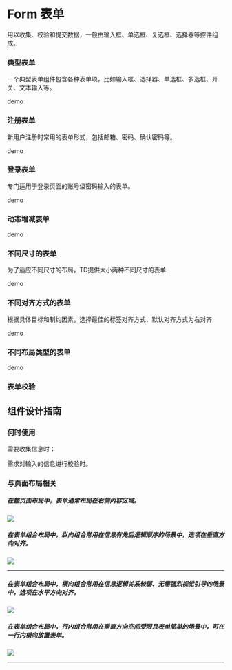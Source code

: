 # Form 表单

用以收集、校验和提交数据，一般由输入框、单选框、复选框、选择器等控件组成。 



### 典型表单

一个典型表单组件包含各种表单项，比如输入框、选择器、单选框、多选框、开关、文本输入等。

demo

### 注册表单

新用户注册时常用的表单形式，包括邮箱、密码、确认密码等。

demo

### 登录表单

专门适用于登录页面的账号级密码输入的表单。

demo

### 动态增减表单

demo

### 不同尺寸的表单

为了适应不同尺寸的布局，TD提供大小两种不同尺寸的表单

demo

### 不同对齐方式的表单

根据具体目标和制约因素，选择最佳的标签对齐方式，默认对齐方式为右对齐

demo

### 不同布局类型的表单

demo

### 表单校验

## 组件设计指南

### 何时使用

需要收集信息时；

需求对输入的信息进行校验时。


### 与页面布局相关

##### 在整页面布局中，表单通常布局在右侧内容区域。

<img src="https://oteam-tdesign-1258344706.cos.ap-guangzhou.myqcloud.com/site/design/form-1@2x.png" />



##### 在表单组合布局中，纵向组合常用在信息有先后逻辑顺序的场景中，选项在垂直方向对齐。

<img src="https://oteam-tdesign-1258344706.cos.ap-guangzhou.myqcloud.com/site/design/form-2@2x.png" />


<hr />


##### 在表单组合布局中，横向组合常用在信息逻辑关系较弱、无需强烈视觉引导的场景中，选项在水平方向对齐。


<img src="https://oteam-tdesign-1258344706.cos.ap-guangzhou.myqcloud.com/site/design/form-3@2x.png" />



##### 在表单组合布局中，行内组合常用在垂直方向空间受限且表单简单的场景中，可在一行内横向放置表单。

<img src="https://oteam-tdesign-1258344706.cos.ap-guangzhou.myqcloud.com/site/design/form-4@2x.png" />


<hr />



